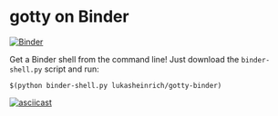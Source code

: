 # gotty on Binder

[![Binder](https://mybinder.org/badge_logo.svg)](https://mybinder.org/v2/gh/lukasheinrich/gotty-binder/master?urlpath=proxy%2F8080%2F)

Get a Binder shell from the command line! Just download the `binder-shell.py` script and run:

```
$(python binder-shell.py lukasheinrich/gotty-binder)
```

[![asciicast](https://asciinema.org/a/NbIz6O1YQ0VaFNwdbWhtAvJR6.svg)](https://asciinema.org/a/NbIz6O1YQ0VaFNwdbWhtAvJR6)
